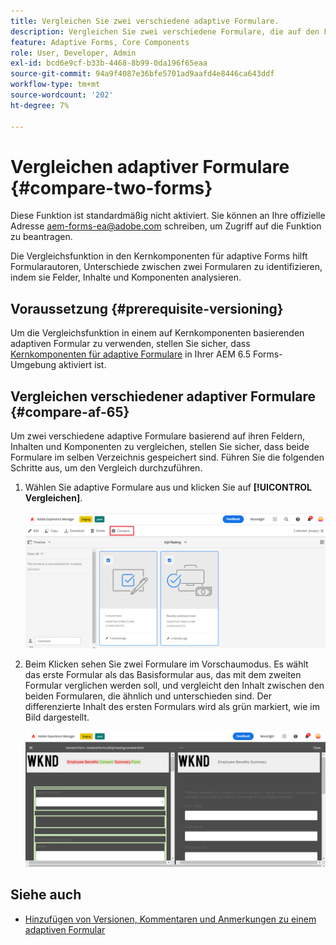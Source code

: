 ```yaml
---
title: Vergleichen Sie zwei verschiedene adaptive Formulare.
description: Vergleichen Sie zwei verschiedene Formulare, die auf den Feldern, dem Inhalt und den Formularkomponenten basieren.
feature: Adaptive Forms, Core Components
role: User, Developer, Admin
exl-id: bcd6e9cf-b33b-4468-8b99-0da196f65eaa
source-git-commit: 94a9f4087e36bfe5701ad9aafd4e8446ca643ddf
workflow-type: tm+mt
source-wordcount: '202'
ht-degree: 7%

---
```


# Vergleichen adaptiver Formulare {#compare-two-forms}

<!--
<span class="preview"> This feature is under the early adopter program. If you’re interested in joining our early access program for this feature, send an email from your official address to aem-forms-ea@adobe.com to request access </span>
-->

<span class="preview">Diese Funktion ist standardmäßig nicht aktiviert. Sie können an Ihre offizielle Adresse aem-forms-ea@adobe.com schreiben, um Zugriff auf die Funktion zu beantragen.</span>

Die Vergleichsfunktion in den Kernkomponenten für adaptive Forms hilft Formularautoren, Unterschiede zwischen zwei Formularen zu identifizieren, indem sie Felder, Inhalte und Komponenten analysieren.

## Voraussetzung {#prerequisite-versioning}

Um die Vergleichsfunktion in einem auf Kernkomponenten basierenden adaptiven Formular zu verwenden, stellen Sie sicher, dass [Kernkomponenten für adaptive Formulare](https://experienceleague.adobe.com/de/docs/experience-manager-65/content/forms/adaptive-forms-core-components/enable-adaptive-forms-core-components) in Ihrer AEM 6.5 Forms-Umgebung aktiviert ist.

## Vergleichen verschiedener adaptiver Formulare {#compare-af-65}

Um zwei verschiedene adaptive Formulare basierend auf ihren Feldern, Inhalten und Komponenten zu vergleichen, stellen Sie sicher, dass beide Formulare im selben Verzeichnis gespeichert sind. Führen Sie die folgenden Schritte aus, um den Vergleich durchzuführen.

1. Wählen Sie adaptive Formulare aus und klicken Sie auf **[!UICONTROL Vergleichen]**.

   ![Vergleichen adaptiver Formulare](/help/forms/using/assets/compare-two-forms.png)

1. Beim Klicken sehen Sie zwei Formulare im Vorschaumodus. Es wählt das erste Formular als das Basisformular aus, das mit dem zweiten Formular verglichen werden soll, und vergleicht den Inhalt zwischen den beiden Formularen, die ähnlich und unterschieden sind. Der differenzierte Inhalt des ersten Formulars wird als grün markiert, wie im Bild dargestellt.

   ![Vergleichsformulare](/help/forms/using/assets/compared-forms.png)

## Siehe auch

* [Hinzufügen von Versionen, Kommentaren und Anmerkungen zu einem adaptiven Formular](/help/forms/using/add-versioning-reviews-comments.md)
